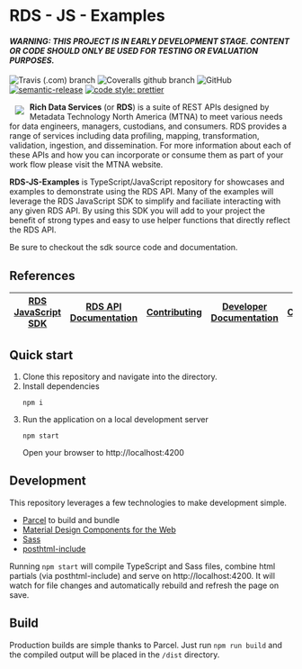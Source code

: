 # RDS - JS - Examples
#### _WARNING: THIS PROJECT IS IN EARLY DEVELOPMENT STAGE. CONTENT OR CODE SHOULD ONLY BE USED FOR TESTING OR EVALUATION PURPOSES._

![Travis (.com) branch](https://img.shields.io/travis/com/mtna/rds-js?style=for-the-badge)
![Coveralls github branch](https://img.shields.io/coveralls/github/mtna/rds-js?style=for-the-badge)
![GitHub](https://img.shields.io/github/license/mtna/rds-js-examples?style=for-the-badge)
[![semantic-release](https://img.shields.io/badge/%20%20%F0%9F%93%A6%F0%9F%9A%80-semantic--release-e10079.svg?style=for-the-badge)](https://github.com/semantic-release/semantic-release)
[![code style: prettier](https://img.shields.io/badge/code_style-prettier-ff69b4.svg?style=for-the-badge)](https://github.com/prettier/prettier)

<a href="https://www2.richdataservices.com"><img src="https://www2.richdataservices.com/assets/logo.svg" align="left" target="_blank" hspace="10" vspace="6" style="max-width: 200px"></a>

**Rich Data Services** (or **RDS**) is a suite of REST APIs designed by Metadata Technology North America (MTNA) to meet various needs for data engineers, managers, custodians, and consumers. RDS provides a range of services including data profiling, mapping, transformation, validation, ingestion, and dissemination. For more information about each of these APIs and how you can incorporate or consume them as part of your work flow please visit the MTNA website.

**RDS-JS-Examples** is TypeScript/JavaScript repository for showcases and examples to demonstrate using the RDS API. Many of the examples will leverage the RDS JavaScript SDK to simplify and faciliate interacting with any given RDS API. By using this SDK you will add to your project the benefit of strong types and easy to use helper functions that directly reflect the RDS API.

Be sure to checkout the sdk source code and documentation.

## References
[RDS JavaScript SDK](https://github.com/mtna/rds-js) | [RDS API Documentation](https://covid19.richdataservices.com/rds/swagger/) | [Contributing](CONTRIBUTING.md) | [Developer Documentation](DEVELOPER.md) | [Changelog](CHANGELOG.md)
|---|---|---|---|---|

## Quick start

1. Clone this repository and navigate into the directory.
2. Install dependencies
    ```shell
    npm i
    ```
3. Run the application on a local development server
    ```
    npm start
    ```
    Open your browser to http://localhost:4200

## Development
This repository leverages a few technologies to make development simple.
* [Parcel](https://parceljs.org/) to build and bundle
* [Material Design Components for the Web](https://github.com/material-components/material-components-web/)
* [Sass](https://sass-lang.com/)
* [posthtml-include](https://github.com/posthtml/posthtml-include)

Running `npm start` will compile TypeScript and Sass files, combine html partials (via posthtml-include) and serve on http://localhost:4200. It will watch for file changes and automatically rebuild and refresh the page on save.

## Build
Production builds are simple thanks to Parcel. Just run `npm run build` and the compiled output will be placed in the `/dist` directory.